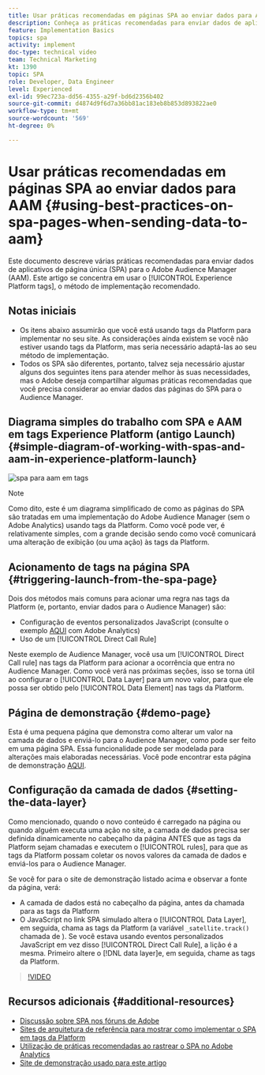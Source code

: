 ```yaml
---
title: Usar práticas recomendadas em páginas SPA ao enviar dados para AAM
description: Conheça as práticas recomendadas para enviar dados de aplicativos de página única (SPA) para o Adobe Audience Manager (AAM). Este artigo se concentra no uso de tags Experience Platform, o método de implementação recomendado.
feature: Implementation Basics
topics: spa
activity: implement
doc-type: technical video
team: Technical Marketing
kt: 1390
topic: SPA
role: Developer, Data Engineer
level: Experienced
exl-id: 99ec723a-dd56-4355-a29f-bd6d2356b402
source-git-commit: d4874d9f6d7a36bb81ac183eb8b853d893822ae0
workflow-type: tm+mt
source-wordcount: '569'
ht-degree: 0%

---
```


# Usar práticas recomendadas em páginas SPA ao enviar dados para AAM {#using-best-practices-on-spa-pages-when-sending-data-to-aam}

Este documento descreve várias práticas recomendadas para enviar dados de aplicativos de página única (SPA) para o Adobe Audience Manager (AAM). Este artigo se concentra em usar o [!UICONTROL Experience Platform tags], o método de implementação recomendado.

## Notas iniciais

* Os itens abaixo assumirão que você está usando tags da Platform para implementar no seu site. As considerações ainda existem se você não estiver usando tags da Platform, mas seria necessário adaptá-las ao seu método de implementação.
* Todos os SPA são diferentes, portanto, talvez seja necessário ajustar alguns dos seguintes itens para atender melhor às suas necessidades, mas o Adobe deseja compartilhar algumas práticas recomendadas que você precisa considerar ao enviar dados das páginas do SPA para o Audience Manager.

## Diagrama simples do trabalho com SPA e AAM em tags Experience Platform (antigo Launch){#simple-diagram-of-working-with-spas-and-aam-in-experience-platform-launch}

![spa para aam em tags](assets/spa_for_aam_in_launch.png)

>[!NOTE]
>Como dito, este é um diagrama simplificado de como as páginas do SPA são tratadas em uma implementação do Adobe Audience Manager (sem o Adobe Analytics) usando tags da Platform. Como você pode ver, é relativamente simples, com a grande decisão sendo como você comunicará uma alteração de exibição (ou uma ação) às tags da Platform.

## Acionamento de tags na página SPA {#triggering-launch-from-the-spa-page}

Dois dos métodos mais comuns para acionar uma regra nas tags da Platform (e, portanto, enviar dados para o Audience Manager) são:

* Configuração de eventos personalizados JavaScript (consulte o exemplo [AQUI](https://helpx.adobe.com/analytics/kt/using/spa-analytics-best-practices-feature-video-use.html) com Adobe Analytics)
* Uso de um [!UICONTROL Direct Call Rule]

Neste exemplo de Audience Manager, você usa um [!UICONTROL Direct Call rule] nas tags da Platform para acionar a ocorrência que entra no Audience Manager. Como você verá nas próximas seções, isso se torna útil ao configurar o [!UICONTROL Data Layer] para um novo valor, para que ele possa ser obtido pelo [!UICONTROL Data Element] nas tags da Platform.

## Página de demonstração {#demo-page}

Esta é uma pequena página que demonstra como alterar um valor na camada de dados e enviá-lo para o Audience Manager, como pode ser feito em uma página SPA. Essa funcionalidade pode ser modelada para alterações mais elaboradas necessárias. Você pode encontrar esta página de demonstração [AQUI](https://aam.enablementadobe.com/SPA-Launch.html).

## Configuração da camada de dados {#setting-the-data-layer}

Como mencionado, quando o novo conteúdo é carregado na página ou quando alguém executa uma ação no site, a camada de dados precisa ser definida dinamicamente no cabeçalho da página ANTES que as tags da Platform sejam chamadas e executem o [!UICONTROL rules], para que as tags da Platform possam coletar os novos valores da camada de dados e enviá-los para o Audience Manager.

Se você for para o site de demonstração listado acima e observar a fonte da página, verá:

* A camada de dados está no cabeçalho da página, antes da chamada para as tags da Platform
* O JavaScript no link SPA simulado altera o [!UICONTROL Data Layer], em seguida, chama as tags da Platform (a variável `_satellite.track()` chamada de ). Se você estava usando eventos personalizados JavaScript em vez disso [!UICONTROL Direct Call Rule], a lição é a mesma. Primeiro altere o [!DNL data layer]e, em seguida, chame as tags da Platform.

>[!VIDEO](https://video.tv.adobe.com/v/23322/?quality=12)

## Recursos adicionais {#additional-resources}

* [Discussão sobre SPA nos fóruns de Adobe](https://forums.adobe.com/thread/2451022)
* [Sites de arquitetura de referência para mostrar como implementar o SPA em tags da Platform](https://helpx.adobe.com/experience-manager/kt/integration/using/launch-reference-architecture-SPA-tutorial-implement.html)
* [Utilização de práticas recomendadas ao rastrear o SPA no Adobe Analytics](https://helpx.adobe.com/analytics/kt/using/spa-analytics-best-practices-feature-video-use.html)
* [Site de demonstração usado para este artigo](https://aam.enablementadobe.com/SPA-Launch.html)
